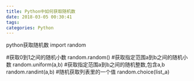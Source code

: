 ```yaml
---
title: Python中如何获取随机数
date: 2018-03-05 00:30:41
tags:
categories: Python
---
```


python获取随机数
import random

\#获取0到1之间的随机小数
random.random()
\#获取指定范围a到b之间的随机小数
random.uniform(a,b)
\#获取指定范围a到b之间的随机整数,包含a,b
random.randint(a,b)
\#随机获取列表里的一个值
random.choice(list_a)